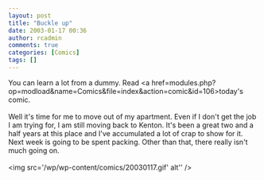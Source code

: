```yaml
---
layout: post
title: "Buckle up"
date: 2003-01-17 00:36
author: rcadmin
comments: true
categories: [Comics]
tags: []
---
```

You can learn a lot from a dummy. Read <a href=modules.php?op=modload&name=Comics&file=index&action=comic&id=106>today's comic.</a>
<br />
<br />
Well it's time for me to move out of my apartment. Even if I don't get the job I am trying for, I am still moving back to Kenton. It's been a great two and a half years at this place and I've accumulated a lot of crap to show for it. Next week is going to be spent packing. Other than that, there really isn't much going on.<br /><br /><!--more--><img src='/wp/wp-content/comics/20030117.gif' alt'' />
